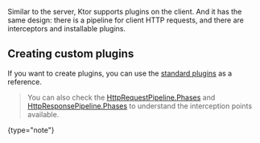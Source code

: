[//]: # (title: Plugins)

<include src="lib.xml" include-id="outdated_warning"/>

Similar to the server, Ktor supports plugins on the client. And it has the same design:
there is a pipeline for client HTTP requests, and there are interceptors and installable plugins.



## Creating custom plugins

If you want to create plugins, you can use the [standard plugins](https://github.com/ktorio/ktor/tree/main/ktor-client/ktor-client-core/common/src/io/ktor/client/features) as a reference.

>You can also check the [HttpRequestPipeline.Phases](https://github.com/ktorio/ktor/blob/main/ktor-client/ktor-client-core/common/src/io/ktor/client/request/HttpRequestPipeline.kt)
>and [HttpResponsePipeline.Phases](https://github.com/ktorio/ktor/blob/main/ktor-client/ktor-client-core/common/src/io/ktor/client/statement/HttpResponsePipeline.kt)
>to understand the interception points available.
>
{type="note"}